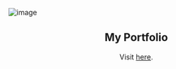 ![image](https://github.com/ysfttmbn/portofolio/assets/95047197/41aa2483-d40f-4915-8b40-9eea9f8ab5d6)

<center>

## My Portfolio

Visit [here](https://www.yosafattambun.site).

</center>
